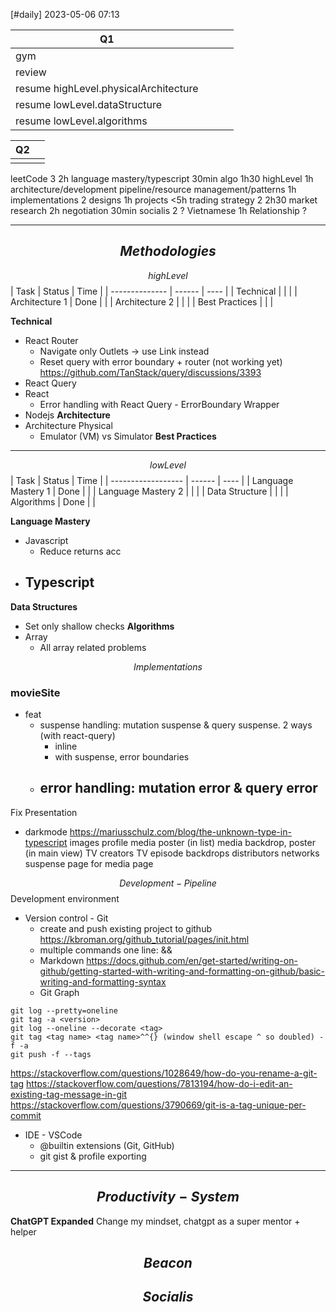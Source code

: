 [#daily]
2023-05-06
07:13


| Q1                                    |     |     |     |
| ------------------------------------- | --- | --- | --- |
| gym                                   |     |     |     |
| review                                |     |     |     |
| resume highLevel.physicalArchitecture |     |     |     |
| resume lowLevel.dataStructure         |     |     |     |
| resume lowLevel.algorithms            |     |     |     |

| Q2  |     |
| --- | --- |
|     |     |
  


leetCode 3 2h
	language mastery/typescript 30min
	algo 1h30
highLevel 1h
	architecture/development pipeline/resource management/patterns 1h
implementations 2
	designs 1h
	projects <5h
trading strategy 2 2h30
	market research 2h
	negotiation 30min
socialis 2 ?
	Vietnamese 1h 
	Relationship ?


***
## $$Methodologies$$
$$highLevel$$
| Task           | Status | Time |
| -------------- | ------ | ---- |
| Technical      |        |      |
| Architecture 1 | Done   |      |
| Architecture 2 |        |      |
| Best Practices |        |      |

**Technical**
- React Router
	- Navigate only Outlets -> use Link instead
	- Reset query with error boundary + router (not working yet) https://github.com/TanStack/query/discussions/3393
- React Query
- React
	- Error handling with React Query - ErrorBoundary Wrapper 
- Nodejs
**Architecture** 
- Architecture Physical
	- Emulator (VM) vs Simulator
**Best Practices**


****
$$lowLevel$$
| Task               | Status | Time |
| ------------------ | ------ | ---- |
| Language Mastery 1 | Done   |      |
| Language Mastery 2 |        |      |
| Data Structure     |        |      |
| Algorithms         | Done       |      |

**Language Mastery**
- Javascript
	- Reduce returns acc
- Typescript
	- 
**Data Structures**
- Set only shallow checks
**Algorithms**
- Array
	- All array related problems


$$Implementations$$
### **movieSite**
- feat
	- suspense handling: mutation suspense & query suspense. 2 ways (with react-query)
		- inline
		- with suspense, error boundaries
	- error handling:  mutation error & query error
		-

Fix
Presentation
- darkmode
	https://mariusschulz.com/blog/the-unknown-type-in-typescript
images
	profile
	media poster (in list)
	media backdrop, poster (in main view)
	TV creators
	TV episode backdrops
	distributors
	networks
suspense page for media page







$$Development-Pipeline$$
Development environment
- Version control - Git
	- create and push existing project to github  https://kbroman.org/github_tutorial/pages/init.html
	- multiple commands one line: &&
	- Markdown https://docs.github.com/en/get-started/writing-on-github/getting-started-with-writing-and-formatting-on-github/basic-writing-and-formatting-syntax
	- Git Graph
```
git log --pretty=oneline
git tag -a <version>
git log --oneline --decorate <tag>
git tag <tag name> <tag name>^^{} (window shell escape ^ so doubled) -f -a
git push -f --tags
```
https://stackoverflow.com/questions/1028649/how-do-you-rename-a-git-tag
https://stackoverflow.com/questions/7813194/how-do-i-edit-an-existing-tag-message-in-git
https://stackoverflow.com/questions/3790669/git-is-a-tag-unique-per-commit
- IDE - VSCode
	- @builtin extensions (Git, GitHub) 
	- git gist & profile exporting

***
##  $$Productivity-System$$
**ChatGPT Expanded**
Change my mindset, chatgpt as a super mentor + helper
## $$Beacon$$

## $$Socialis$$

